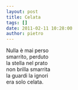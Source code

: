 ```yaml
---
layout: post
title: Celata
tags: []
date: 2011-02-11 10:28:00
author: pietro
---
```

Nulla è mai perso<br/>smarrito, perduto<br/>la stella nel prato<br/>non brilla smarrita<br/>la guardi la ignori<br/>era solo celata.
